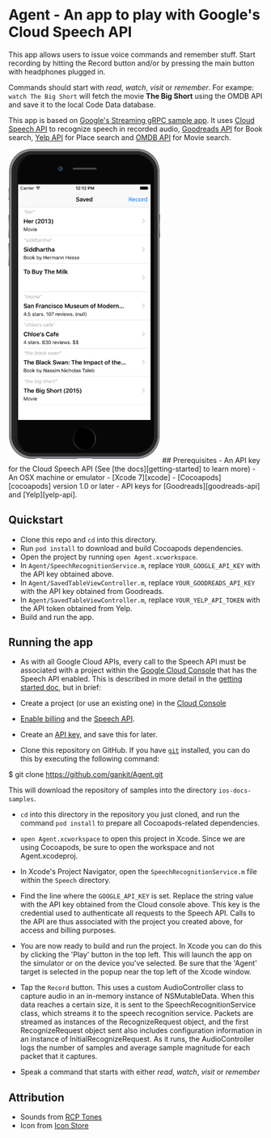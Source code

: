 # Agent - An app to play with Google's Cloud Speech API

This app allows users to issue voice commands and remember stuff. Start recording by hitting the Record button and/or by pressing the main button with headphones plugged in. 

Commands should start with *read*, *watch*, *visit* or *remember*. For exampe: `watch The Big Short` will fetch the movie **The Big Short** using the OMDB API and save it to the local Code Data database. 

This app is based on [Google's Streaming gRPC sample app][sample-app]. It uses [Cloud Speech API](https://cloud.google.com/speech/) to recognize speech in recorded audio, [Goodreads API][goodreads-api] for Book search, [Yelp API][yelp-api] for Place search and [OMDB API][omdb-api] for Movie search.

<img src='https://github.com/gankit/Agent/blob/master/Agent%20Screenshot.png?raw=true' width='300px'/>
## Prerequisites
- An API key for the Cloud Speech API (See
[the docs][getting-started] to learn more)
- An OSX machine or emulator
- [Xcode 7][xcode]
- [Cocoapods][cocoapods] version 1.0 or later
- API keys for [Goodreads][goodreads-api] and [Yelp][yelp-api].

## Quickstart
- Clone this repo and `cd` into this directory.
- Run `pod install` to download and build Cocoapods dependencies.
- Open the project by running `open Agent.xcworkspace`.
- In `Agent/SpeechRecognitionService.m`, replace `YOUR_GOOGLE_API_KEY` with the API key obtained above.
- In `Agent/SavedTableViewController.m`, replace `YOUR_GOODREADS_API_KEY` with the API key obtained from Goodreads.
- In `Agent/SavedTableViewController.m`, replace `YOUR_YELP_API_TOKEN` with the API token obtained from Yelp.
- Build and run the app.


## Running the app

- As with all Google Cloud APIs, every call to the Speech API must be associated
with a project within the [Google Cloud Console][cloud-console] that has the
Speech API enabled. This is described in more detail in the [getting started
doc][getting-started], but in brief:
- Create a project (or use an existing one) in the [Cloud
Console][cloud-console]
- [Enable billing][billing] and the [Speech API][enable-speech].
- Create an [API key][api-key], and save this for later.

- Clone this repository on GitHub. If you have [`git`][git] installed, you can do this by executing the following command:

$ git clone https://github.com/gankit/Agent.git

This will download the repository of samples into the directory
`ios-docs-samples`.

- `cd` into this directory in the repository you just cloned, and run the command `pod install` to prepare all Cocoapods-related dependencies.

- `open Agent.xcworkspace` to open this project in Xcode. Since we are using Cocoapods, be sure to open the workspace and not Agent.xcodeproj.

- In Xcode's Project Navigator, open the `SpeechRecognitionService.m` file within the `Speech` directory.

- Find the line where the `GOOGLE_API_KEY` is set. Replace the string value with the API key obtained from the Cloud console above. This key is the credential used to authenticate all requests to the Speech API. Calls to the API are thus associated with the project you created above, for access and billing purposes.

- You are now ready to build and run the project. In Xcode you can do this by clicking the 'Play' button in the top left. This will launch the app on the simulator or on the device you've selected. Be sure that the 'Agent' target is selected in the popup near the top left of the Xcode window. 

- Tap the `Record` button. This uses a custom AudioController class to capture audio in an in-memory instance of NSMutableData. When this data reaches a certain size, it is sent to the SpeechRecognitionService class, which streams it to the speech recognition service. Packets are streamed as instances of the RecognizeRequest object, and the first RecognizeRequest object sent also includes configuration information in an instance of InitialRecognizeRequest. As it runs, the AudioController logs the number of samples and average sample magnitude for each packet that it captures.

- Speak a command that starts with either *read*, *watch*, *visit* or *remember*

## Attribution
- Sounds from [RCP Tones](http://rcptones.com)
- Icon from [Icon Store](https://iconstore.co/icons/animals-pixel-art/)


[vision-zip]: https://github.com/GoogleCloudPlatform/cloud-vision/archive/master.zip
[getting-started]: https://cloud.google.com/vision/docs/getting-started
[cloud-console]: https://console.cloud.google.com
[git]: https://git-scm.com/
[xcode]: https://developer.apple.com/xcode/
[billing]: https://console.cloud.google.com/billing?project=_
[enable-speech]: https://console.cloud.google.com/apis/api/speech.googleapis.com/overview?project=_
[api-key]: https://console.cloud.google.com/apis/credentials?project=_
[cocoapods]: https://cocoapods.org/
[gRPC Objective-C setup]: https://github.com/grpc/grpc/tree/master/src/objective-c
[goodreads-api]: https://www.goodreads.com/api
[yelp-api]: https://www.yelp.com/developers/v3/preview
[sample-app]: https://github.com/GoogleCloudPlatform/ios-docs-samples/blob/master/speech/Objective-C/Speech-gRPC-Streaming/README.md
[omdb-api]: http://www.omdbapi.com/

